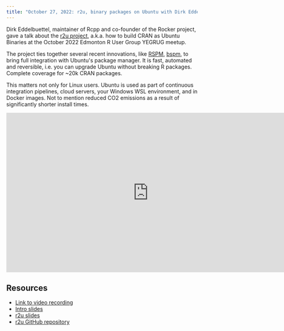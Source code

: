 ```yaml
---
title: "October 27, 2022: r2u, binary packages on Ubuntu with Dirk Eddelbuettel"
---
```


Dirk Eddelbuettel, maintainer of Rcpp and co-founder of the Rocker project, gave a talk about the [r2u project](https://github.com/eddelbuettel/r2u), a.k.a. how to build CRAN as Ubuntu Binaries at the October 2022 Edmonton R User Group YEGRUG meetup.

The project ties together several recent innovations, like [RSPM](https://packagemanager.rstudio.com/), [bspm](https://CRAN.R-project.org/package=bspm), to bring full integration with Ubuntu's package manager. It is fast, automated and reversible, i.e. you can upgrade Ubuntu without breaking R packages. Complete coverage for ~20k CRAN packages.

This matters not only for Linux users. Ubuntu is used as part of continuous integration pipelines, cloud servers, your Windows WSL environment, and in Docker images. Not to mention reduced CO2 emissions as a result of significantly shorter install times.

<iframe width="748" height="421" src="https://www.youtube.com/embed/fmrp7Yo5znQ" title="YouTube video player" frameborder="0" allow="accelerometer; autoplay; clipboard-write; encrypted-media; gyroscope; picture-in-picture" allowfullscreen></iframe>

## Resources

- [Link to video recording](https://youtu.be/fmrp7Yo5znQ)
- [Intro slides](YEGRUG-2022-10-27.pdf)
- [r2u slides](https://dirk.eddelbuettel.com/papers/edmontonrug_oct2022_r2u.pdf)
- [r2u GitHub repository](https://github.com/eddelbuettel/r2u)
